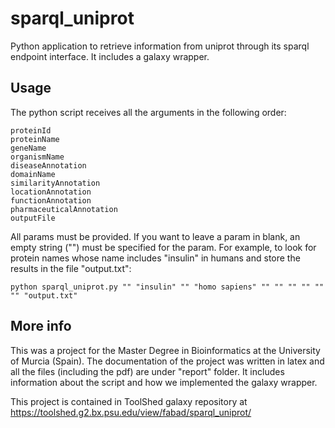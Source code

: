 # sparql_uniprot
Python application to retrieve information from uniprot through its sparql endpoint interface. It includes a galaxy wrapper.

## Usage
The python script receives all the arguments in the following order:
```
proteinId
proteinName
geneName
organismName
diseaseAnnotation
domainName
similarityAnnotation
locationAnnotation
functionAnnotation
pharmaceuticalAnnotation
outputFile
```
All params must be provided. If you want to leave a param in blank, an empty string ("") must be specified for the param. For example, to look for protein names whose name includes "insulin" in humans and store the results in the file "output.txt":
```
python sparql_uniprot.py "" "insulin" "" "homo sapiens" "" "" "" "" "" "" "output.txt"
```

## More info
This was a project for the Master Degree in Bioinformatics at the University of Murcia (Spain). The documentation of the project was written in latex and all the files (including the pdf) are under "report" folder. It includes information about the script and how we implemented the galaxy wrapper.

This project is contained in ToolShed galaxy repository at https://toolshed.g2.bx.psu.edu/view/fabad/sparql_uniprot/

